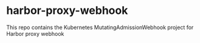 # harbor-proxy-webhook

This repo contains the Kubernetes MutatingAdmissionWebhook project for Harbor proxy webhook
